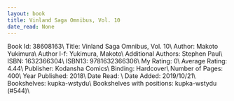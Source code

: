```yaml
---
layout: book
title: Vinland Saga Omnibus, Vol. 10
date_read: None
---
```


Book Id: 38608163\ 
Title: Vinland Saga Omnibus, Vol. 10\ 
Author: Makoto Yukimura\ 
Author l-f: Yukimura, Makoto\ 
Additional Authors: Stephen Paul\ 
ISBN: 1632366304\ 
ISBN13: 9781632366306\ 
My Rating: 0\ 
Average Rating: 4.44\ 
Publisher: Kodansha Comics\ 
Binding: Hardcover\ 
Number of Pages: 400\ 
Year Published: 2018\ 
Date Read: \ 
Date Added: 2019/10/21\ 
Bookshelves: kupka-wstydu\ 
Bookshelves with positions: kupka-wstydu (#544)\ 

